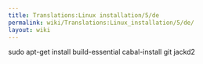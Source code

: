 ```yaml
---
title: Translations:Linux installation/5/de
permalink: wiki/Translations:Linux_installation/5/de/
layout: wiki
---
```


sudo apt-get install build-essential cabal-install git jackd2
